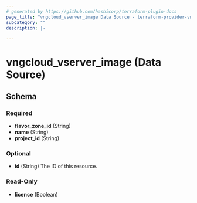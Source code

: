 ```yaml
---
# generated by https://github.com/hashicorp/terraform-plugin-docs
page_title: "vngcloud_vserver_image Data Source - terraform-provider-vngcloud"
subcategory: ""
description: |-
  
---
```


# vngcloud_vserver_image (Data Source)





<!-- schema generated by tfplugindocs -->
## Schema

### Required

- **flavor_zone_id** (String)
- **name** (String)
- **project_id** (String)

### Optional

- **id** (String) The ID of this resource.

### Read-Only

- **licence** (Boolean)


